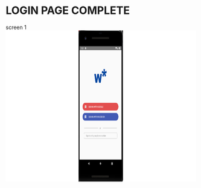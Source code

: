 # LOGIN PAGE COMPLETE
screen 1
<img src="/first.png" data-canonical-src="/first.png" height="400" />
